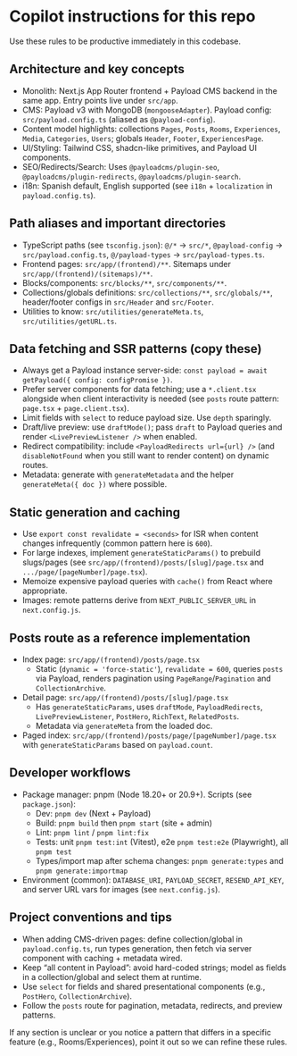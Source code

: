 # Copilot instructions for this repo

Use these rules to be productive immediately in this codebase.

## Architecture and key concepts
- Monolith: Next.js App Router frontend + Payload CMS backend in the same app. Entry points live under `src/app`.
- CMS: Payload v3 with MongoDB (`mongooseAdapter`). Payload config: `src/payload.config.ts` (aliased as `@payload-config`).
- Content model highlights: collections `Pages`, `Posts`, `Rooms`, `Experiences`, `Media`, `Categories`, `Users`; globals `Header`, `Footer`, `ExperiencesPage`.
- UI/Styling: Tailwind CSS, shadcn-like primitives, and Payload UI components.
- SEO/Redirects/Search: Uses `@payloadcms/plugin-seo`, `@payloadcms/plugin-redirects`, `@payloadcms/plugin-search`.
- i18n: Spanish default, English supported (see `i18n` + `localization` in `payload.config.ts`).

## Path aliases and important directories
- TypeScript paths (see `tsconfig.json`): `@/*` → `src/*`, `@payload-config` → `src/payload.config.ts`, `@/payload-types` → `src/payload-types.ts`.
- Frontend pages: `src/app/(frontend)/**`. Sitemaps under `src/app/(frontend)/(sitemaps)/**`.
- Blocks/components: `src/blocks/**`, `src/components/**`.
- Collections/globals definitions: `src/collections/**`, `src/globals/**`, header/footer configs in `src/Header` and `src/Footer`.
- Utilities to know: `src/utilities/generateMeta.ts`, `src/utilities/getURL.ts`.

## Data fetching and SSR patterns (copy these)
- Always get a Payload instance server-side: `const payload = await getPayload({ config: configPromise })`.
- Prefer server components for data fetching; use a `*.client.tsx` alongside when client interactivity is needed (see `posts` route pattern: `page.tsx` + `page.client.tsx`).
- Limit fields with `select` to reduce payload size. Use `depth` sparingly.
- Draft/live preview: use `draftMode()`; pass `draft` to Payload queries and render `<LivePreviewListener />` when enabled.
- Redirect compatibility: include `<PayloadRedirects url={url} />` (and `disableNotFound` when you still want to render content) on dynamic routes.
- Metadata: generate with `generateMetadata` and the helper `generateMeta({ doc })` where possible.

## Static generation and caching
- Use `export const revalidate = <seconds>` for ISR when content changes infrequently (common pattern here is `600`).
- For large indexes, implement `generateStaticParams()` to prebuild slugs/pages (see `src/app/(frontend)/posts/[slug]/page.tsx` and `.../page/[pageNumber]/page.tsx`).
- Memoize expensive payload queries with `cache()` from React where appropriate.
- Images: remote patterns derive from `NEXT_PUBLIC_SERVER_URL` in `next.config.js`.

## Posts route as a reference implementation
- Index page: `src/app/(frontend)/posts/page.tsx`
  - Static (`dynamic = 'force-static'`), `revalidate = 600`, queries `posts` via Payload, renders pagination using `PageRange`/`Pagination` and `CollectionArchive`.
- Detail page: `src/app/(frontend)/posts/[slug]/page.tsx`
  - Has `generateStaticParams`, uses `draftMode`, `PayloadRedirects`, `LivePreviewListener`, `PostHero`, `RichText`, `RelatedPosts`.
  - Metadata via `generateMeta` from the loaded doc.
- Paged index: `src/app/(frontend)/posts/page/[pageNumber]/page.tsx` with `generateStaticParams` based on `payload.count`.

## Developer workflows
- Package manager: pnpm (Node 18.20+ or 20.9+). Scripts (see `package.json`):
  - Dev: `pnpm dev` (Next + Payload)
  - Build: `pnpm build` then `pnpm start` (site + admin)
  - Lint: `pnpm lint` / `pnpm lint:fix`
  - Tests: unit `pnpm test:int` (Vitest), e2e `pnpm test:e2e` (Playwright), all `pnpm test`
  - Types/import map after schema changes: `pnpm generate:types` and `pnpm generate:importmap`
- Environment (common): `DATABASE_URI`, `PAYLOAD_SECRET`, `RESEND_API_KEY`, and server URL vars for images (see `next.config.js`).

## Project conventions and tips
- When adding CMS-driven pages: define collection/global in `payload.config.ts`, run types generation, then fetch via server component with caching + metadata wired.
- Keep “all content in Payload”: avoid hard-coded strings; model as fields in a collection/global and select them at runtime.
- Use `select` for fields and shared presentational components (e.g., `PostHero`, `CollectionArchive`).
- Follow the `posts` route for pagination, metadata, redirects, and preview patterns.

If any section is unclear or you notice a pattern that differs in a specific feature (e.g., Rooms/Experiences), point it out so we can refine these rules.
